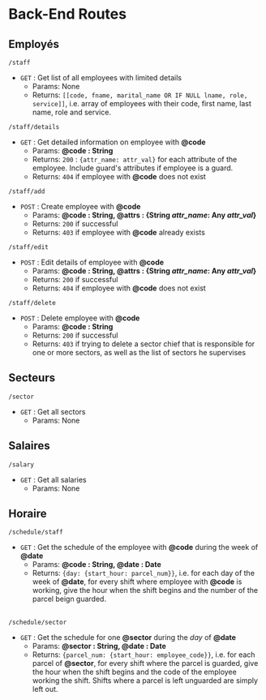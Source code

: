 # Back-End Routes

<h2>Employés</h2>

```
/staff
```
- `GET` : Get list of all employees with limited details
    - Params: None
    - Returns: `[[code, fname, marital_name OR IF NULL lname, role, service]]`, i.e. array of employees with their code, first name, last name, role and service.


```
/staff/details
```
- `GET` : Get detailed information on employee with **@code**
    - Params: **@code : String**
    - Returns: `200` : `{attr_name: attr_val}` for each attribute of the employee. Include guard's attributes if employee is a guard.
    - Returns: `404` if employee with **@code** does not exist


```
/staff/add
```
- `POST` : Create employee with **@code**
    - Params: **@code : String, @attrs : {String *attr_name*: Any *attr_val*}**
    - Returns: `200` if successful
    - Returns: `403` if employee with **@code** already exists


```
/staff/edit
```
- `POST` : Edit details of employee with **@code**
    - Params: **@code : String, @attrs : {String *attr_name*: Any *attr_val*}**
    - Returns: `200` if successful
    - Returns: `404` if employee with **@code** does not exist


```
/staff/delete
```
- `POST` : Delete employee with **@code**
    - Params: **@code : String**
    - Returns: `200` if successful
    - Returns: `403` if trying to delete a sector chief that is responsible for one or more sectors, as well as the list of sectors he supervises



<h2>Secteurs</h2>

```
/sector
```
- `GET` : Get all sectors
    - Params: None



<h2>Salaires</h2>

```
/salary
```
- `GET` : Get all salaries
    - Params: None



<h2>Horaire</h2>

```
/schedule/staff
```
- `GET` : Get the schedule of the employee with **@code** during the week of **@date**
    - Params: **@code : String, @date : Date**
    - Returns: `{day: {start_hour: parcel_num}}`, i.e. for each day of the week of **@date**, for every shift where employee with **@code** is working, give the hour when the shift begins and the number of the parcel beign guarded.
<br><br>

```
/schedule/sector
```
- `GET` : Get the schedule for one **@sector** during the *day* of **@date**
    - Params: **@sector : String, @date : Date**
    - Returns: `{parcel_num: {start_hour: employee_code}}`, i.e. for each parcel of **@sector**, for every shift where the parcel is guarded, give the hour when the shift begins and the code of the employee working the shift. Shifts where a parcel is left unguarded are simply left out.
<br><br>
